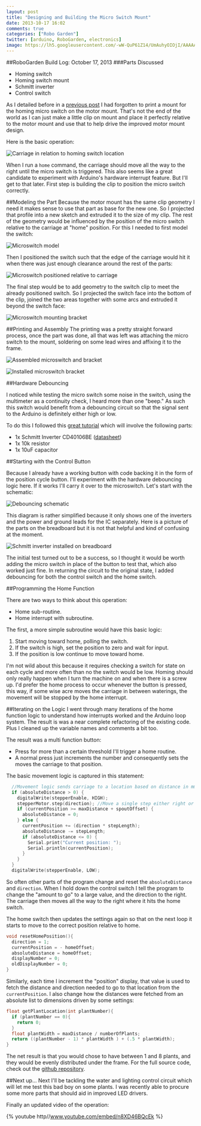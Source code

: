 ```yaml
---
layout: post
title: "Designing and Building the Micro Switch Mount"
date: 2013-10-17 16:02
comments: true
categories: ["Robo Garden"]
twitter: [arduino, RoboGarden, electronics]
image: https://lh5.googleusercontent.com/-wW-QuP61Z14/UmAuhyOIOjI/AAAAAAAAJAE/DIi571e1KC0/w949-h712-no/IMG_1707.JPG
---
```

##RoboGarden Build Log: October 17, 2013
###Parts Discussed
- Homing switch
- Homing switch mount
- Schmitt inverter
- Control switch

As I detailed before in a [previous post](http://neverstopbuilding.net/finished-frame/) I had forgotten to print a mount for the homing micro switch on the motor mount. That's not the end of the world as I can just make a little clip on mount and place it perfectly relative to the motor mount and use that to  help drive the improved motor mount design.

Here is the basic operation:

![Carriage in relation to homing switch location](https://lh5.googleusercontent.com/-3of26cFaQ60/Ul63sl8y5HI/AAAAAAAAI80/WOf8imX3340/w620-h487-no/homing.png)

When I run a `home` command, the carriage should move all the way to the right until the micro switch is triggered. This also seems like a great candidate to experiment with Arduino's hardware interrupt feature. But I'll get to that later. First step is building the clip to position the micro switch correctly.

##Modeling the Part
Because the motor mount has the same clip geometry I need it makes sense to use that part as base for the new one. So I projected that profile into a new sketch and extruded it to the size of my clip. The rest of the geometry would be influenced by the position of the micro switch relative to the carriage at "home" position. For this I needed to first model the switch:

![Microswitch model](https://lh6.googleusercontent.com/-WDZLKokOTb4/Ul7FHKARdDI/AAAAAAAAI9Q/-t5C9vwQS6A/w753-h451-no/switch.png)

Then I positioned the switch such that the edge of the carriage would hit it when there was just enough clearance around the rest of the parts:

![Microswitch positioned relative to carriage](https://lh5.googleusercontent.com/-XvPKeMRw6WQ/Ul7gBTQttkI/AAAAAAAAI-c/hY8n-5d3gVA/w675-h616-no/switch-position.png)

The final step would be to add geometry to the switch clip to meet the already positioned switch. So I projected the switch face into the bottom of the clip, joined the two areas together with some arcs and extruded it beyond the switch face:

![Microswitch mounting bracket](https://lh4.googleusercontent.com/-SP9i2pyrYFM/Ul7gA7M4xbI/AAAAAAAAI-Y/qDwIOacU9SA/w741-h492-no/finished-clip.png)

##Printing and Assembly
The printing was a pretty straight forward process, once the part was done, all that was left was attaching the micro switch to the mount, soldering on some lead wires and affixing it to the frame.

![Assembled microswitch and bracket](https://lh6.googleusercontent.com/-6I019RaJhtU/UmAuh7Xp9vI/AAAAAAAAJAE/wEKQZ3x3QL4/w949-h712-no/IMG_1705.JPG)

![Installed microswitch bracket](https://lh5.googleusercontent.com/-J-yEeuODKtU/UmAuh62wLpI/AAAAAAAAJAE/vtR87IvCbHc/w949-h712-no/IMG_1706.JPG)

##Hardware Debouncing

I noticed while testing the micro switch some noise in the switch, using the multimeter as a continuity check, I heard more than one "beep." As such this switch would benefit from a debouncing circuit so that the signal sent to the Arduino is definitely either high or low.

To do this I followed this [great tutorial](http://www.jeremyblum.com/2011/03/07/arduino-tutorial-10-interrupts-and-hardware-debouncing/) which will involve the following parts:

- 1x Schmitt Inverter CD40106BE ([datasheet](http://www.mouser.com/ds/2/405/schs097d-127287.pdf))
- 1x 10k resistor
- 1x 10uF capacitor

##Starting with the Control Button

Because I already have a working button with code backing it in the form of the position cycle button. I'll experiment with the hardware debouncing logic here. If it works I'll carry it over to the microswitch. Let's start with the schematic:

![Debouncing schematic](https://lh6.googleusercontent.com/-Cs4MEURNJtg/UmAvXM9slvI/AAAAAAAAJAQ/S_7rbUTwAu4/w677-h349-no/debounce-schematic.png)

This diagram is rather simplified because it only shows one of the inverters and the power and ground leads for the IC separately. Here is a picture of the parts on the breadboard but it is not that helpful and kind of confusing at the moment.

![Schmitt inverter installed on breadboard](https://lh5.googleusercontent.com/-wW-QuP61Z14/UmAuhyOIOjI/AAAAAAAAJAE/DIi571e1KC0/w949-h712-no/IMG_1707.JPG)

The initial test turned out to be a success, so I thought it would be worth adding the micro switch in place of the button to test that, which also worked just fine. In returning the circuit to the original state, I added debouncing for both the control switch and the home switch.

##Programming the Home Function

There are two ways to think about this operation:

- Home sub-routine.
- Home interrupt with subroutine.

The first, a more simple subroutine would have this basic logic:

1. Start moving toward home, polling the switch.
2. If the switch is high, set the position to zero and wait for input.
3. If the position is low continue to move toward home.


I'm not wild about this because it requires checking a switch for state on each cycle and more often than no the switch would be low. Homing should only really happen when I turn the machine on and when there is a screw up. I'd prefer the home process to occur whenever the button is pressed, this way, if some wise acre moves the carriage in between waterings, the movement will be stopped by the home interrupt.

##Iterating on the Logic
I went through many iterations of the home function logic to understand how interrupts worked and the Arduino loop system. The result is was a near complete refactoring of the existing code. Plus I cleaned up the variable names and comments a bit too.

The result was a multi function button:

- Press for more than a certain threshold I'll trigger a home routine.
- A normal press just increments the number and consequently sets the moves the carriage to that position.

The basic movement logic is captured in this statement:

```c
  //Movement logic sends carriage to a location based on distance in mm and direction (-1 is right, 1 is left)
  if (absoluteDistance > 0) {
    digitalWrite(stepperEnable, HIGH);
    stepperMotor.step(direction); //Move a single step either right or left based on sign
    if (currentPosition >= maxDistance + spoutOffset) {
      absoluteDistance = 0;
    } else {
      currentPosition += (direction * stepLength);
      absoluteDistance -= stepLength;
      if (absoluteDistance <= 0) {
        Serial.print("Current position: ");
        Serial.println(currentPosition);
      }
    }
  }
  digitalWrite(stepperEnable, LOW);
```

So often other parts of the program change and reset the `absoluteDistance` and `direction`. When I hold down the control switch I tell the program to change the "amount to go" to a large value, and the direction to the right. The carriage then moves all the way to the right where it hits the home switch.

The home switch then updates the settings again so that on the next loop it starts to move to the correct position relative to home.

```c
void resetHomePosition(){
  direction = 1;
  currentPosition = - homeOffset;
  absoluteDistance = homeOffset;
  displayNumber = 0;
  oldDisplayNumber = 0;
}
```

Similarly, each time I increment the "position" display, that value is used to fetch the distance and direction needed to go to that location from the `currentPosition`. I also change how the distances were fetched from an absolute list to dimensions driven by some settings:

```c
float getPlantLocation(int plantNumber){
  if (plantNumber == 0){
    return 0;
  }
  float plantWidth = maxDistance / numberOfPlants;
  return ((plantNumber - 1) * plantWidth ) + (.5 * plantWidth);
}
```

The net result is that you would chose to have between 1 and 8 plants, and they would be evenly distributed under the frame. For the full source code, check out the [github repository](https://github.com/neverstopbuilding/robo-garden).

##Next up...
Next I'll be tackling the water and lighting control circuit which will let me test this bad boy on some plants. I was recently able to procure some more parts that should aid in improved LED drivers.

Finally an updated video of the operation:

{% youtube http//www.youtube.com/embed/n8XD46BQcEk %}
